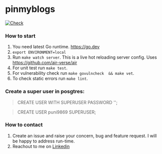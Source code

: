 # pinmyblogs

[![Check](https://github.com/puni9869/pinmyblogs/actions/workflows/go.yml/badge.svg)](https://github.com/puni9869/pinmyblogs/actions/workflows/go.yml)

### How to start
1. You need latest Go runtime. https://go.dev
2. `export ENVIRONMENT=local`
3. Run `make watch server`. This is a live hot reloading server config. Uses https://github.com/air-verse/air
4. For unit test run `make test`.
5. For vulnerability check run `make govulncheck  && make vet`.
6. To check static errors run `make lint`.


### Create a super user in posgtres:

> CREATE USER <username> WITH SUPERUSER PASSWORD '';

> CREATE USER puni9869 SUPERUSER;

### How to contact
1. Create an issue and raise your concern, bug and feature request. I will be happy to address run-time.
2. Reachout to me on [Linkedin](https://www.linkedin.com/in/punitinani1/)
